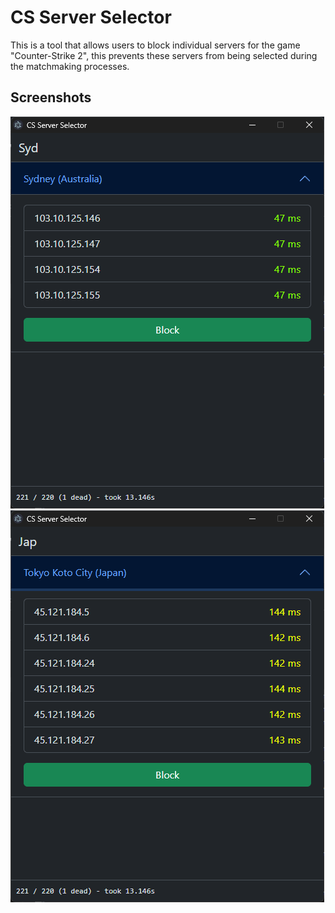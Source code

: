 # CS Server Selector

This is a tool that allows users to block individual servers for the game "Counter-Strike 2", this prevents these servers from being selected during the matchmaking processes.

## Screenshots

![01 - A screenshot of the program](/screenshots/1.png)
![02 - A screenshot of the program](/screenshots/2.png)